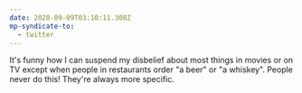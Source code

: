 ```yaml
---
date: 2020-09-09T03:10:11.308Z
mp-syndicate-to:
  - twitter
---
```


It's funny how I can suspend my disbelief about most things in movies or on TV except when people in restaurants order "a beer" or "a whiskey". People never do this! They're always more specific.
